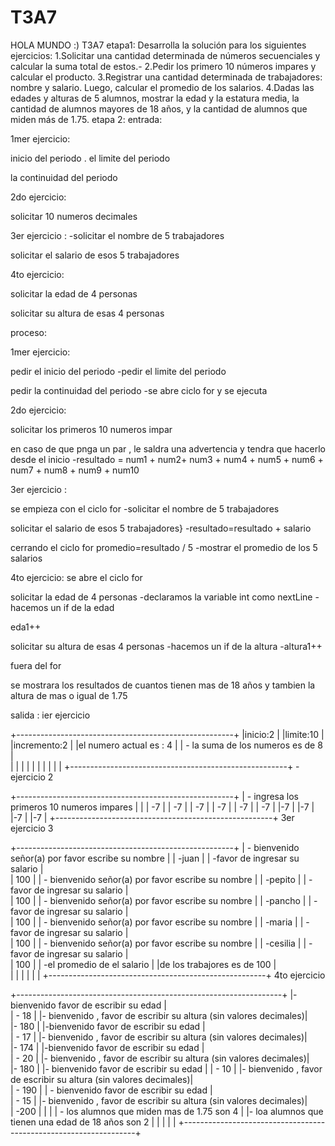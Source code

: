 # T3A7
HOLA MUNDO :)
T3A7
etapa1: Desarrolla la solución para los siguientes ejercicios:
1.Solicitar una cantidad determinada de números secuenciales y calcular la suma total de estos.-
2.Pedir los primero 10 números impares y calcular el producto.
3.Registrar una cantidad determinada de trabajadores: nombre y salario. Luego, calcular el promedio de los salarios.
4.Dadas las edades y alturas de 5 alumnos, mostrar la edad y la estatura media, la cantidad de alumnos mayores de 18 años, y la cantidad de alumnos que miden más de 1.75.
etapa 2:
entrada:

1mer ejercicio:

inicio del periodo . el limite del periodo

la continuidad del periodo

2do ejercicio:

solicitar 10 numeros decimales

3er ejercicio : -solicitar el nombre de 5 trabajadores

solicitar el salario de esos 5 trabajadores

4to ejercicio:

solicitar la edad de 4 personas

solicitar su altura de esas 4 personas

proceso:

1mer ejercicio:

pedir el inicio del periodo -pedir el limite del periodo

pedir la continuidad del periodo -se abre ciclo for y se ejecuta

2do ejercicio:

solicitar los primeros 10 numeros impar

en caso de que pnga un par , le saldra una advertencia y tendra que hacerlo desde el inicio -resultado = num1 + num2+ num3 + num4 + num5 + num6 + num7 + num8 + num9 + num10

3er ejercicio :

se empieza con el ciclo for -solicitar el nombre de 5 trabajadores

solicitar el salario de esos 5 trabajadores} -resultado=resultado + salario

cerrando el ciclo for promedio=resultado / 5 -mostrar el promedio de los 5 salarios

4to ejercicio: se abre el ciclo for

solicitar la edad de 4 personas -declaramos la variable int como nextLine -hacemos un if de la edad

eda1++

solicitar su altura de esas 4 personas -hacemos un if de la altura -altura1++

fuera del for

se mostrara los resultados de cuantos tienen mas de 18 años y tambien la altura de mas o igual de 1.75

salida : ier ejercicio

+------------------------------------------------------+
|inicio:2                                              |
|limite:10                                             |
|incremento:2                                          |
|el numero actual es : 4                               |
| - la suma de los numeros es de 8                     |                              
|                                                      |
|                                                      |
|                                                      |
|                                                      |
|                                                      |
+------------------------------------------------------+
-ejercicio 2

+------------------------------------------------------+
| - ingresa los primeros 10 numeros impares            |                                          |
| -7                                                   |
| -7                                                   |
| -7                                                   |
| -7                                                   |
| -7                                                   |
| -7                                                   |
|-7                                                    |
|-7                                                    |
|-7                                                    | 
|-7                                                    |
+------------------------------------------------------+
3er ejercicio 3

+------------------------------------------------------+
|    - bienvenido señor(a) por favor escribe su nombre |
|    -juan                                             |
|    -favor de ingresar su salario                     |                             
|     100                                              |
|  - bienvenido señor(a) por favor escribe su nombre   |
|    -pepito                                           | 
|    -favor de ingresar su salario                     |                              
|     100                                              |
| - bienvenido señor(a) por favor escribe su nombre    |
|    -pancho                                           |
|    -favor de ingresar su salario                     |                              
|     100                                              |
| - bienvenido señor(a) por favor escribe su nombre    |
|    -maria                                            |
|    -favor de ingresar su salario                     |                            
|     100                                              |
|  - bienvenido señor(a) por favor escribe su nombre   |
|    -cesilia                                          |
|    -favor de ingresar su salario                     |                              
|     100                                              |
| -el  promedio de el salario                          |
|de los trabajores es de 100                           |                          
|                                                      |
|                                                      |
|                                                      |
+------------------------------------------------------+
4to ejercicio

+------------------------------------------------------------------+
|- bienvenido favor de escribir su edad                            |                         
| - 18                                                             |
|- bienvenido , favor de escribir su altura (sin valores decimales)|                                                     
|- 180                                                             |
|-bienvenido favor de escribir su edad                             |                         
| - 17                                                             |
|- bienvenido , favor de escribir su altura (sin valores decimales)|                                                     
|- 174                                                             |
|-bienvenido favor de escribir su edad                             |                         
| - 20                                                             |
|- bienvenido , favor de escribir su altura (sin valores decimales)|                                                     
|- 180                                                             |
|- bienvenido favor de escribir su edad                            |
| - 10                                                             |
|- bienvenido , favor de escribir su altura (sin valores decimales)|                                                    
| - 190                                                            |
| - bienvenido favor de escribir su edad                           |                       
| - 15                                                             | 
|- bienvenido , favor de escribir su altura (sin valores decimales)|                                                    
| -200                                                             |
|                                                                  | 
| - los alumnos que miden mas de 1.75 son  4                       |
|- loa alumnos que tienen una edad de 18 años son 2                |
|                                                                  |
|                                                                  |
+------------------------------------------------------------------+
